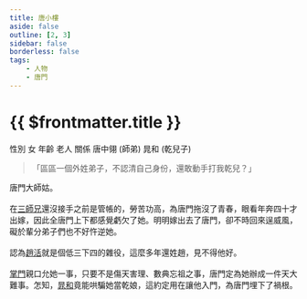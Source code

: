 ```yaml
---
title: 唐小樓
aside: false
outline: [2, 3]
sidebar: false
borderless: false
tags:
    - 人物
    - 唐門
---
```


# {{ $frontmatter.title }}

<ChTabs position="bottom">
  <ChTab title="唐小樓">
    <ChBg
      src='/images/characters/aunt2/normal.png' 
      position='right'/>
    <ChName nameZh='唐小樓' nameEn='Tang Xiao Lou' position='right' />
    <ChTable>
      <ChTr>
        <ChTd isTitle=true>
          性別
        </ChTd>
        <ChTd>
          女
        </ChTd>
      </ChTr>
      <ChTr>
        <ChTd isTitle=true>
          年齡
        </ChTd>
        <ChTd>
          老人
        </ChTd>
      </ChTr>
      <ChTr>
        <ChTd isTitle=true position='center'>
          關係
        </ChTd>
      </ChTr>
      <ChTr>
        <ChTd position='center'>
          唐中翎 (師弟)
        </ChTd>
      </ChTr>
      <ChTr>
        <ChTd position='center'>  
          晁和 (乾兒子)
        </ChTd>
      </ChTr>
    </ChTable>
  </ChTab>
</ChTabs>

> 「區區一個外姓弟子，不認清自己身份，還敢動手打我乾兒？」

唐門大師姑。
<br><br>
在[三師兄](brother3)還沒接手之前是管帳的，勞苦功高，為唐門拖沒了青春，眼看年奔四十才出嫁，因此全唐門上下都感覺虧欠了她。明明嫁出去了唐門，卻不時回來逞威風，礙於輩分弟子們也不好忤逆她。
<br><br>
認為[趙活](player)就是個低三下四的雜役，這麼多年還姓趙，見不得他好。
<br><br>
[掌門](master)親口允她一事，只要不是傷天害理、數典忘祖之事，唐門定為她辦成一件天大難事。怎知，[晁和](special208)竟能哄騙她當乾娘，這約定用在讓他入門，為唐門埋下了禍根。


